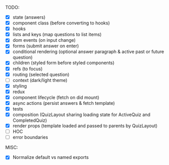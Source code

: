 TODO:

- [x] state (answers)
- [x] component class (before converting to hooks)
- [x] hooks
- [x] lists and keys (map questions to list items)
- [x] dom events (on input change)
- [x] forms (submit answer on enter)
- [x] conditional rendering (optional answer paragraph & active past or future question)
- [x] children (styled form before styled components)
- [x] refs (to focus)
- [x] routing (selected question)
- [ ] context (dark/light theme)
- [x] styling
- [x] redux
- [x] component lifecycle (fetch on did mount)
- [x] async actions (persist answers & fetch template)
- [x] tests
- [x] composition (QuizLayout sharing loading state for ActiveQuiz and CompletedQuiz)
- [x] render props (template loaded and passed to parents by QuizLayout)
- [ ] HOC
- [ ] error boundaries

MISC:

- [x] Normalize default vs named exports
